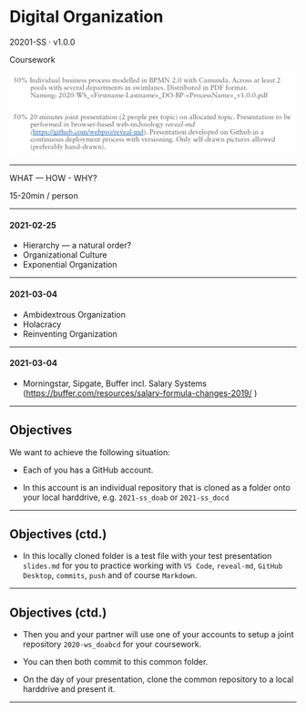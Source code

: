 # Digital Organization

20201-SS · v1.0.0

Coursework

![cw](cw.jpg)

---

WHAT — HOW - WHY?

15-20min / person

---

#### 2021-02-25

- Hierarchy — a natural order?
- Organizational Culture
- Exponential Organization

---

#### 2021-03-04

- Ambidextrous Organization
- Holacracy
- Reinventing Organization

---

#### 2021-03-04

- Morningstar, Sipgate, Buffer incl. Salary Systems (https://buffer.com/resources/salary-formula-changes-2019/
  )

---

## Objectives

We want to achieve the following situation:

- Each of you has a GitHub account.

- In this account is an individual repository that is cloned as a folder onto your local harddrive, e.g. `2021-ss_doab` or `2021-ss_docd`

---

## Objectives (ctd.)

- In this locally cloned folder is a test file with your test presentation `slides.md` for you to practice working with `VS Code`, `reveal-md`, `GitHub Desktop`, `commits`, `push` and of course `Markdown`.

---

## Objectives (ctd.)

- Then you and your partner will use one of your accounts to setup a joint repository `2020-ws_doabcd` for your coursework.

- You can then both commit to this common folder.

- On the day of your presentation, clone the common repository to a local harddrive and present it.

---
